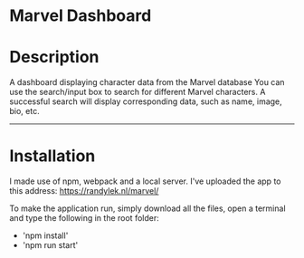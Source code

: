 # Marvel Dashboard

# Description
A dashboard displaying character data from the Marvel database
You can use the search/input box to search for different Marvel characters. A successful search will display corresponding data, such as name, image, bio, etc.

---

# Installation
I made use of npm, webpack and a local server. 
I've uploaded the app to this address: https://randylek.nl/marvel/

To make the application run, simply download all the files, open a terminal and type the following in the root folder:
* 'npm install' 
* 'npm run start'





